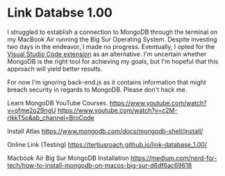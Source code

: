 # Link Databse 1.00

I struggled to establish a connection to MongoDB through the terminal on my MacBook Air running the Big Sur Operating System. Despite investing two days in the endeavor, I made no progress. Eventually, I opted for the [Visual Studio Code extension](https://www.mongodb.com/docs/mongodb-vscode/) as an alternative. I'm uncertain whether MongoDB is the right tool for achieving my goals, but I'm hopeful that this approach will yield better results.

For now I'm ignoring back-end.js as it contains information that might breach security in regards to MongoDB. Please don't hack me.

Learn MongoDB YouTube Courses.
https://www.youtube.com/watch?v=ofme2o29ngU
https://www.youtube.com/watch?v=c2M-rlkkT5o&ab_channel=BroCode

Install Atlas
https://www.mongodb.com/docs/mongodb-shell/install/

Online Link (Testing)
https://tertiusroach.github.io/link-database_1.00/

Macbook Air Big Sur MongoDB Installation
https://medium.com/nerd-for-tech/how-to-install-mongodb-on-macos-big-sur-d6df6ac69618
